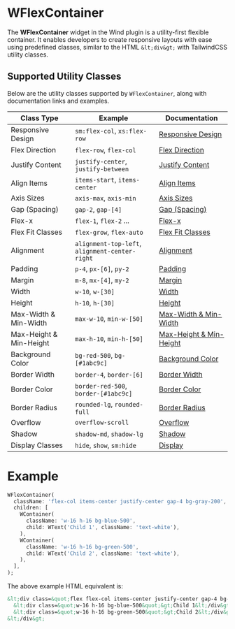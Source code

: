 # WFlexContainer

The **WFlexContainer** widget in the Wind plugin is a utility-first flexible container. It enables developers to create responsive layouts with ease using predefined classes, similar to the HTML `&lt;div&gt;` with TailwindCSS utility classes.

## Supported Utility Classes

Below are the utility classes supported by `WFlexContainer`, along with documentation links and examples.

| **Class Type**          | **Example**                                    | **Documentation**                                        |
|-------------------------|------------------------------------------------|----------------------------------------------------------|
| Responsive Design       | `sm:flex-col`, `xs:flex-row`                   | [Responsive Design](/concepts/responsive-design)         |
| Flex Direction          | `flex-row`, `flex-col`                         | [Flex Direction](/flex/flex-direction)                   |
| Justify Content         | `justify-center`, `justify-between`            | [Justify Content](/flex/justify-content)                 |
| Align Items             | `items-start`, `items-center`                  | [Align Items](/flex/align-items)                         |
| Axis Sizes              | `axis-max`, `axis-min`                         | [Axis Sizes](/flex/axis-sizes)                           |
| Gap (Spacing)           | `gap-2`, `gap-[4]`                             | [Gap (Spacing)](/flex/gap)                               |
| Flex-x                  | `flex-1`, `flex-2` ...                         | [Flex-x](/flex/flex-x)                                   |
| Flex Fit Classes        | `flex-grow`, `flex-auto`                       | [Flex Fit Classes](/flex/flex-fit)                       |
| Alignment               | `alignment-top-left`, `alignment-center-right` | [Alignment](/flex/alignment)                             |
| Padding                 | `p-4`, `px-[6]`, `py-2`                        | [Padding](/spacing/padding)                              |
| Margin                  | `m-8`, `mx-[4]`, `my-2`                        | [Margin](/spacing/margin)                                |
| Width                   | `w-10`, `w-[30]`                               | [Width](/sizing/width)                                   |
| Height                  | `h-10`, `h-[30]`                               | [Height](/sizing/height)                                 |
| Max-Width & Min-Width   | `max-w-10`, `min-w-[50]`                       | [Max-Width & Min-Width](/sizing/max-width-min-width)     |
| Max-Height & Min-Height | `max-h-10`, `min-h-[50]`                       | [Max-Height & Min-Height](/sizing/max-height-min-height) |
| Background Color        | `bg-red-500`, `bg-[#1abc9c]`                   | [Background Color](/backgrounds/background-color)        |
| Border Width            | `border-4`, `border-[6]`                       | [Border Width](/borders/border-width)                    |
| Border Color            | `border-red-500`, `border-[#1abc9c]`           | [Border Color](/borders/border-color)                    |
| Border Radius           | `rounded-lg`, `rounded-full`                   | [Border Radius](/borders/border-radius)                  |
| Overflow                | `overflow-scroll`                              | [Overflow](/layout/overflow)                             |
| Shadow                  | `shadow-md`, `shadow-lg`                       | [Shadow](/effects/shadow)                                |
| Display Classes         | `hide`, `show`, `sm:hide`                      | [Display](/layout/display)                               |#

# Example

<x-preview path="widgets/wflexcontainer" size="md" class="min-h-64"></x-preview>

```dart
WFlexContainer(
  className: 'flex-col items-center justify-center gap-4 bg-gray-200',
  children: [
    WContainer(
      className: 'w-16 h-16 bg-blue-500',
      child: WText('Child 1', className: 'text-white'),
    ),
    WContainer(
      className: 'w-16 h-16 bg-green-500',
      child: WText('Child 2', className: 'text-white'),
    ),
  ],
);
```

The above example HTML equivalent is:

```html
&lt;div class=&quot;flex flex-col items-center justify-center gap-4 bg-gray-200&quot;&gt;
  &lt;div class=&quot;w-16 h-16 bg-blue-500&quot;&gt;Child 1&lt;/div&gt;
  &lt;div class=&quot;w-16 h-16 bg-green-500&quot;&gt;Child 2&lt;/div&gt;
&lt;/div&gt;
```
